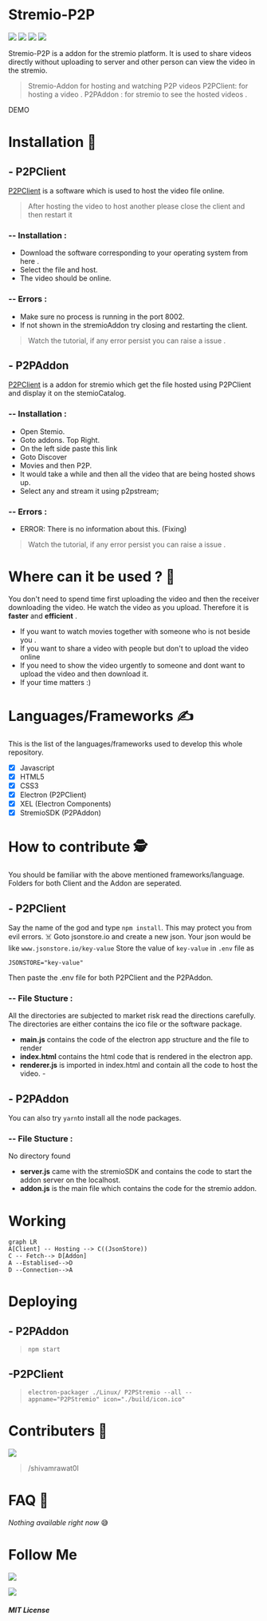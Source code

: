 
# Stremio-P2P
![](https://img.shields.io/badge/Status-Under%20Dev-informational.svg) ![](https://img.shields.io/badge/Type-Addon-%238B36DA.svg) ![](https://img.shields.io/badge/Build-Available-green.svg)  ![](https://img.shields.io/badge/Platform-linux%20%7C%20windwos%20%7C%20osx-inactive.svg)

Stremio-P2P is a addon for the stremio platform. It is used to share videos directly without uploading to server and other person can view the video in the stremio. 

> Stremio-Addon for hosting and watching P2P videos
> P2PClient: for hosting a video .
> P2PAddon : for stremio to see the hosted videos .

DEMO

# Installation 🤖

## - P2PClient

[P2PClient](http://www.github.com/) is a software which is used to host the video file online. 

> After hosting the video to host another please close the client and then restart it 

### -- Installation : 

 - Download the software corresponding to your operating system from here .
 - Select the file and host.
 - The video should be online.
 ### -- Errors : 
 
 - Make sure no process is running in the port 8002.
 - If not shown in the stremioAddon try closing and restarting the client.

> Watch the tutorial, if any error persist  you can raise a issue .

## - P2PAddon


[P2PClient](http://www.github.com/) is a addon for stremio which get the file hosted using P2PClient and display it on the stemioCatalog. 

### -- Installation : 

 - Open Stemio.
 - Goto addons. Top Right.
 - On the left side paste this link
 - Goto Discover
 - Movies and then P2P.
 - It would take a while and then all the video that are being hosted shows up.
 - Select any and stream it using p2pstream;
 ### -- Errors : 
 
 - ERROR:  There is no information about this.  (Fixing)


> Watch the tutorial, if any error persist  you can raise a issue .
# Where can it be used ?  👏
You don't need to spend time first uploading the video and then the receiver downloading the video. He watch the video as you upload. Therefore it is **faster** and **efficient** .
 - If you want to watch movies together with someone who is not beside you .
 - If you want to share a video with people but don't to upload the video online
 - If you need to show the video urgently to someone and dont want to upload the video and then download it. 
 - If your time matters :)

# Languages/Frameworks ✍️
This is the list of the languages/frameworks used to develop this whole repository. 
 - [x] Javascript
 - [x] HTML5
 - [x] CSS3
 - [x] Electron (P2PClient)
 - [x] XEL (Electron Components)
 - [x] StremioSDK (P2PAddon)

# How to contribute 🕵️

You should be familiar with the above mentioned  frameworks/language. Folders for both Client and the Addon    are seperated. 

## - P2PClient

Say the name of the god and type `npm install`. This may protect you from evil errors. ☠️
Goto jsonstore.io and create a new json. 
Your json would be like `www.jsonstore.io/key-value`
Store the value of `key-value` in `.env` file as 

    

    JSONSTORE="key-value"
   
Then paste the .env file for both P2PClient and the P2PAddon.

### -- File Stucture :
All the directories are subjected to market risk read the directions carefully.
The directories are either contains the ico file or the software package.
 - **main.js** contains the code of the electron app structure and the file to render 
 - **index.html** contains the html code that is rendered in the electron app. 
 - **renderer.js** is imported in index.html and contain all the code to host the video. -  




## - P2PAddon
You can also try `yarn`to install all the node packages.
### -- File Stucture :
No directory found
 - **server.js** came with the stremioSDK and contains the code to start the addon server on the localhost. 
 - **addon.js** is the main file which contains the code for the stremio addon. 

# Working
```mermaid
graph LR
A[Client] -- Hosting --> C((JsonStore))
C -- Fetch--> D[Addon]
A --Establised-->D
D --Connection-->A
```
# Deploying 

## - P2PAddon

> `npm start    `

## -P2PClient
> `electron-packager ./Linux/ P2PStremio --all --appname="P2PStremio" icon="./build/icon.ico"`



# Contributers 🧤
![](https://avatars0.githubusercontent.com/u/27425384?s=400&u=d83889b1e4e0b27672227091b26589393333e5bc&v=4)
> /shivamrawat0l 


# FAQ 💼

*Nothing available right now*  😅

# Follow Me
![](https://github.githubassets.com/images/modules/logos_page/GitHub-Mark.png)


![](https://img.shields.io/badge/license-MIT-green.svg)
#####  MIT License

